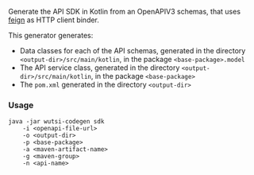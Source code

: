 Generate the API SDK in Kotlin from an OpenAPIV3 schemas, that uses [feign](https://github.com/OpenFeign/feign) as HTTP client binder.

This generator generates:
- Data classes for each of the API schemas, generated in the directory `<output-dir>/src/main/kotlin`, in the package `<base-package>.model`
- The API service class, generated in the directory `<output-dir>/src/main/kotlin`, in the package `<base-package>`
- The `pom.xml` generated in the directory `<output-dir>`

### Usage
```
java -jar wutsi-codegen sdk
    -i <openapi-file-url>
    -o <output-dir>
    -p <base-package>
    -a <maven-artifact-name>
    -g <maven-group>
    -n <api-name>
```
